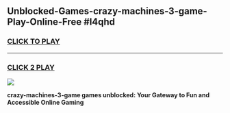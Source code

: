 
## Unblocked-Games-crazy-machines-3-game-Play-Online-Free #l4qhd
<h3>
<a href="https://us.freeplayer.one?title=crazy-machines-3-game&ref=10M">CLICK TO PLAY</a></h3>
<hr>

<h3>
<a href="https://us.freeplayer.one?title=crazy-machines-3-game&ref=10M">CLICK 2 PLAY</a>
  
</h3>

<a href="https://us.freeplayer.one?title=crazy-machines-3-game&ref=10M"><img src="https://clearcache.store/games.png"></a>


**crazy-machines-3-game games unblocked: Your Gateway to Fun and Accessible Online Gaming**

